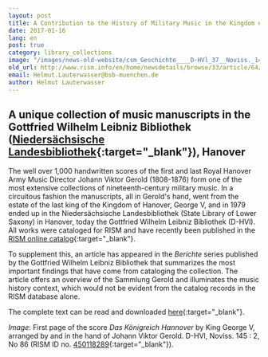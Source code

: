 ```yaml
---
layout: post
title: A Contribution to the History of Military Music in the Kingdom of Hanover
date: 2017-01-16
lang: en
post: true
category: library_collections
image: "/images/news-old-website/csm_Geschichte____D-HVl_37__Noviss._145_86_0f60174188.jpg"
old_url: http://www.rism.info/en/home/newsdetails/browse/33/article/64/a-contribution-to-the-history-of-military-music-in-the-kingdom-of-hanover.html
email: Helmut.Lauterwasser@bsb-muenchen.de
author: Helmut Lauterwasser
---
```


## A unique collection of music manuscripts in the Gottfried Wilhelm Leibniz Bibliothek ([Niedersächsische Landesbibliothek](http://www.nlb-hannover.de/){:target="_blank"}), Hanover


The well over 1,000 handwritten scores of the first and last Royal Hanover Army Music Director Johann Viktor Gerold (1808-1876) form one of the most extensive collections of nineteenth-century military music. In a circuitous fashion the manuscripts, all in Gerold's hand, went from the estate of the last king of the Kingdom of Hanover, George V, and in 1979 ended up in the Niedersächsische Landesbibliothek (State Library of Lower Saxony) in Hanover, today the Gottfried Wilhelm Leibniz Bibliothek (D-HVl). All works were cataloged for RISM and have recently been published in the [RISM online catalog](https://opac.rism.info/){:target="_blank"}.

To supplement this, an article has appeared in the _Berichte_ series published by the Gottfried Wilhelm Leibniz Bibliothek that summarizes the most important findings that have come from cataloging the collection. The article offers an overview of the Sammlung Gerold and illuminates the music history context, which would not be evident from the catalog records in the RISM database alone.

The complete text can be read and downloaded [here](https://noa.gwlb.de/receive/mir_mods_00001198){:target="_blank"}.


_Image_: First page of the score _Das Königreich Hannover_ by King George V, arranged by and in the hand of Johann Viktor Gerold. D-HVl, Noviss. 145 : 2, No 86 (RISM ID no. [450118289](https://opac.rism.info/search?id=450118289&Language=en){:target="_blank"}).